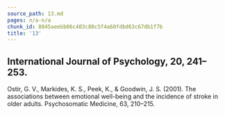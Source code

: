 ```yaml
---
source_path: 13.md
pages: n/a-n/a
chunk_id: 8045aeebb06c403c80c5f4a60fdbd63c67db1f7b
title: '13'
---
```

## International Journal of Psychology, 20, 241–253.

Ostir, G. V., Markides, K. S., Peek, K., & Goodwin, J. S. (2001). The associations between emotional well-being and the incidence of stroke in older adults. Psychosomatic Medicine, 63, 210–215.
